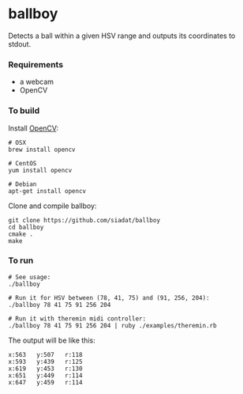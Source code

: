 # ballboy

Detects a ball within a given HSV range and outputs its coordinates to stdout.

### Requirements

- a webcam
- OpenCV

### To build

Install [OpenCV][1]:

    # OSX
    brew install opencv

    # CentOS
    yum install opencv

    # Debian
    apt-get install opencv

Clone and compile ballboy:

    git clone https://github.com/siadat/ballboy
    cd ballboy
    cmake .
    make

### To run

    # See usage:
    ./ballboy

    # Run it for HSV between (78, 41, 75) and (91, 256, 204):
    ./ballboy 78 41 75 91 256 204

    # Run it with theremin midi controller:
    ./ballboy 78 41 75 91 256 204 | ruby ./examples/theremin.rb

The output will be like this:

    x:563   y:507   r:118
    x:593   y:439   r:125
    x:619   y:453   r:130
    x:651   y:449   r:114
    x:647   y:459   r:114


[1]: http://docs.opencv.org/doc/tutorials/introduction/table_of_content_introduction/table_of_content_introduction.html

